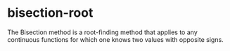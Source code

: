 # bisection-root
The Bisection method is a root-finding method that applies to any continuous functions for which one knows two values with opposite signs.

